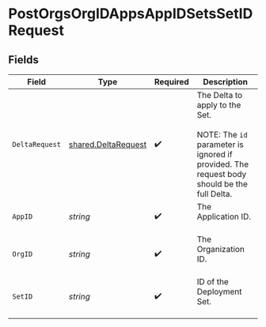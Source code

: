 # PostOrgsOrgIDAppsAppIDSetsSetIDRequest


## Fields

| Field                                                                                                                       | Type                                                                                                                        | Required                                                                                                                    | Description                                                                                                                 |
| --------------------------------------------------------------------------------------------------------------------------- | --------------------------------------------------------------------------------------------------------------------------- | --------------------------------------------------------------------------------------------------------------------------- | --------------------------------------------------------------------------------------------------------------------------- |
| `DeltaRequest`                                                                                                              | [shared.DeltaRequest](../../models/shared/deltarequest.md)                                                                  | :heavy_check_mark:                                                                                                          | The Delta to apply to the Set.<br/><br/>NOTE: The `id` parameter is ignored if provided. The request body should be the full Delta. |
| `AppID`                                                                                                                     | *string*                                                                                                                    | :heavy_check_mark:                                                                                                          | The Application ID.<br/><br/>                                                                                               |
| `OrgID`                                                                                                                     | *string*                                                                                                                    | :heavy_check_mark:                                                                                                          | The Organization ID.<br/><br/>                                                                                              |
| `SetID`                                                                                                                     | *string*                                                                                                                    | :heavy_check_mark:                                                                                                          | ID of the Deployment Set.<br/><br/>                                                                                         |